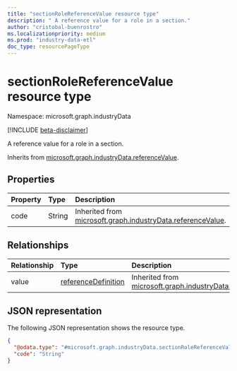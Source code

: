 ```yaml
---
title: "sectionRoleReferenceValue resource type"
description: " A reference value for a role in a section."
author: "cristobal-buenrostro"
ms.localizationpriority: medium
ms.prod: "industry-data-etl"
doc_type: resourcePageType
---
```


# sectionRoleReferenceValue resource type

Namespace: microsoft.graph.industryData

[!INCLUDE [beta-disclaimer](../../includes/beta-disclaimer.md)]

A reference value for a role in a section.

Inherits from [microsoft.graph.industryData.referenceValue](../resources/industrydata-referencevalue.md).

## Properties

| Property | Type   | Description                                                                                                |
| :------- | :----- | :--------------------------------------------------------------------------------------------------------- |
| code     | String | Inherited from [microsoft.graph.industryData.referenceValue](../resources/industrydata-referencevalue.md). |

## Relationships

| Relationship | Type                                                                    | Description                                                                                               |
| :----------- | :---------------------------------------------------------------------- | :-------------------------------------------------------------------------------------------------------- |
| value        | [referenceDefinition](../resources/industrydata-referencedefinition.md) | Inherited from [microsoft.graph.industryData.referenceValue](../resources/industrydata-referencevalue.md) |

## JSON representation

The following JSON representation shows the resource type.

<!-- {
  "blockType": "resource",
  "@odata.type": "microsoft.graph.industryData.sectionRoleReferenceValue"
}
-->

```json
{
  "@odata.type": "#microsoft.graph.industryData.sectionRoleReferenceValue",
  "code": "String"
}
```
